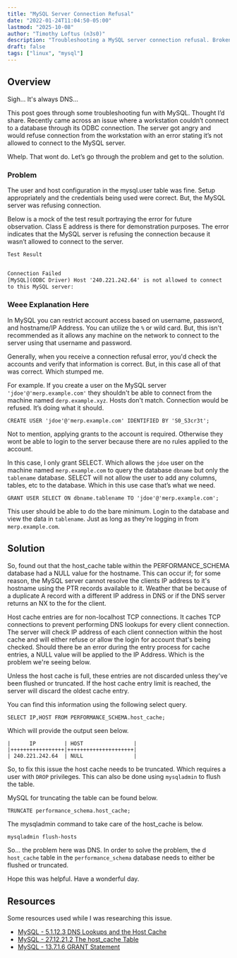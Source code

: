 ```yaml
---
title: "MySQL Server Connection Refusal"
date: "2022-01-24T11:04:50-05:00"
lastmod: "2025-10-08"
author: "Timothy Loftus (n3s0)"
description: "Troubleshooting a MySQL server connection refusal. Broken host_cache table entry."
draft: false
tags: ["linux", "mysql"]
---
```


## Overview

Sigh... It's always DNS...

This post goes through some troubleshooting fun with MySQL. Thought I’d 
share. Recently came across an issue where a workstation couldn’t connect 
to a database through its ODBC connection. The server got angry and would 
refuse connection from the workstation with an error stating it’s not 
allowed to connect to the MySQL server.

Whelp. That wont do. Let’s go through the problem and get to the solution.

### Problem

The user and host configuration in the mysql.user table was fine. Setup 
appropriately and the credentials being used were correct. But, the MySQL 
server was refusing connection.

Below is a mock of the test result portraying the error for future 
observation. Class E address is there for demonstration purposes. The 
error indicates that the MySQL server is refusing the connection because 
it wasn’t allowed to connect to the server.

```txt
Test Result


Connection Failed
[MySQL](ODBC Driver) Host '240.221.242.64' is not allowed to connect 
to this MySQL server:
```

### Weee Explanation Here

In MySQL you can restrict account access based on username, password, 
and hostname/IP Address. You can utilize the ```%``` or wild card. But, 
this isn't recommended as it allows any machine on the network to connect 
to the server using that username and password.

Generally, when you receive a connection refusal error, you'd check the 
accounts and verify that information is correct. But, in this case all of 
that was correct. Which stumped me.

For example. If you create a user on the MySQL server 
```'jdoe'@'merp.example.com'``` they  shouldn't be able to connect from 
the machine named ```derp.example.xyz```. Hosts don't match. Connection 
would be refused. It’s doing what it should.

```mysql
CREATE USER 'jdoe'@'merp.example.com' IDENTIFIED BY 'S0_S3cr3t';
```

Not to mention, applying grants to the account is required. Otherwise 
they wont be able to login to the server because there are no rules applied 
to the account.

In this case, I only grant SELECT. Which allows the ```jdoe``` user on 
the machine named ```merp.example.com``` to query the database ```dbname``` 
but only the ```tablename``` database. SELECT will not allow the user 
to add any columns, tables, etc to the database. Which in this use case 
that’s what we need.

```mysql
GRANT USER SELECT ON dbname.tablename TO 'jdoe'@'merp.example.com';
```

This user should be able to do the bare minimum. Login to the database 
and view the data in ```tablename```. Just as long as they're logging in 
from ```merp.example.com```.

## Solution

So, found out that the host_cache table within the PERFORMANCE_SCHEMA database 
had a NULL value for the hostname. This can occur if; for some reason, the 
MySQL server cannot resolve the clients IP address to it's hostname using 
the PTR records available to it. Weather that be because of a duplicate 
A record with a different IP address in DNS or if the DNS server returns 
an NX to the for the client.

Host cache entries are for non-localhost TCP connections. It caches TCP 
connections to prevent performing DNS lookups for every client connection. 
The server will check IP address of each client connection within the host 
cache and will either refuse or allow the login for account that's being 
checked. Should there be an error during the entry process for cache entries, 
a NULL value will be applied to the IP Address. Which is the problem we're 
seeing below.

Unless the host cache is full, these entries are not discarded unless 
they've been flushed or truncated. If the host cache entry limit is 
reached, the server will discard the oldest cache entry.

You can find this information using the following select query.

```mysql
SELECT IP,HOST FROM PERFORMANCE_SCHEMA.host_cache;
```

Which will provide the output seen below. 

```mysql
|      IP         | HOST                |
|+++++++++++++++++|+++++++++++++++++++++|
| 240.221.242.64  | NULL                |
```

So, to fix this issue the host cache needs to be truncated. Which requires 
a user with ```DROP``` privileges. This can also be done using ```mysqladmin``` 
to flush the table.

MySQL for truncating the table can be found below.

```mysql
TRUNCATE performance_schema.host_cache;
```

The mysqladmin command to take care of the host_cache is below.

```sh
mysqladmin flush-hosts
```

So... the problem here was DNS. In order to solve the problem, the d
```host_cache``` table in the ```performance_schema``` database needs to 
either be flushed or truncated. 

Hope this was helpful. Have a wonderful day.

## Resources

Some resources used while I was researching this issue.

- [MySQL - 5.1.12.3 DNS Lookups and the Host Cache](https://dev.mysql.com/doc/refman/8.0/en/host-cache.html)
- [MySQL - 27.12.21.2 The host_cache Table](https://dev.mysql.com/doc/refman/8.0/en/performance-schema-host-cache-table.html)
- [MySQL - 13.7.1.6 GRANT Statement](https://dev.mysql.com/doc/refman/8.0/en/grant.html)
